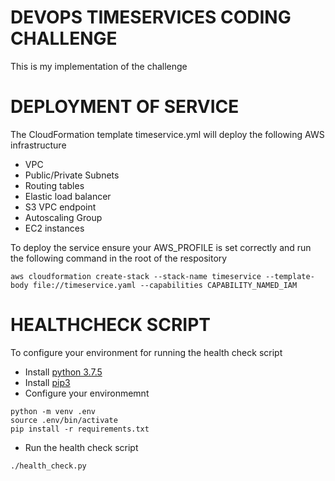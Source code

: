 # DEVOPS TIMESERVICES CODING CHALLENGE
This is my implementation of the challenge

# DEPLOYMENT OF SERVICE
The CloudFormation template timeservice.yml will deploy the following AWS infrastructure
- VPC
- Public/Private Subnets
- Routing tables
- Elastic load balancer
- S3 VPC endpoint
- Autoscaling Group
- EC2 instances

To deploy the service ensure your AWS_PROFILE is set correctly and run the following command
in the root of the respository
```
aws cloudformation create-stack --stack-name timeservice --template-body file://timeservice.yaml --capabilities CAPABILITY_NAMED_IAM
```

# HEALTHCHECK SCRIPT
To configure your environment for running the health check script
* Install [python 3.7.5](https://www.python.org/downloads/)
* Install [pip3](https://packaging.python.org/guides/installing-using-pip-and-virtual-environments/#installing-pip)
* Configure your environmemnt
```
python -m venv .env
source .env/bin/activate
pip install -r requirements.txt
```
* Run the health check script
```
./health_check.py
```

